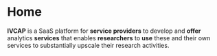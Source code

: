 # Home

**IVCAP** is a SaaS platform for **service providers** to develop and **offer** analytics **services** that enables **researchers** to **use** these and their own services to substantially upscale their research activities.
